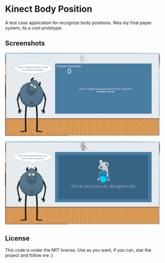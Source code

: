 Kinect Body Position
====================

A test case application for recognize body positions. Was my final paper system, its a cool prototype.

## Screenshots

![Main Screen](./screenshot/screen1.jpg "Main screen")

![Recognition Screen](./screenshot/screen2.jpg "Recognition screen")

## License

This code is under the MIT license. Use as you want, if you can, star the project and follow me :)
